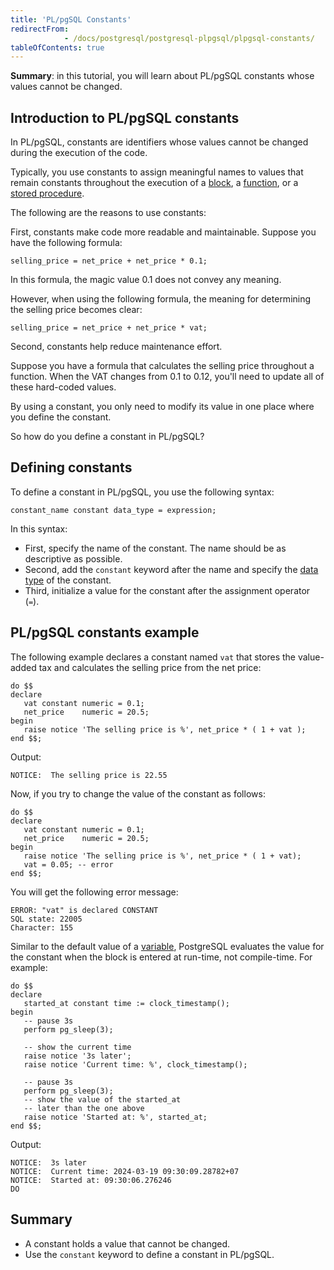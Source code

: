 ```yaml
---
title: 'PL/pgSQL Constants'
redirectFrom: 
            - /docs/postgresql/postgresql-plpgsql/plpgsql-constants/
tableOfContents: true
---
```


**Summary**: in this tutorial, you will learn about PL/pgSQL constants whose values cannot be changed.

## Introduction to PL/pgSQL constants

In PL/pgSQL, constants are identifiers whose values cannot be changed during the execution of the code.

Typically, you use constants to assign meaningful names to values that remain constants throughout the execution of a [block](https://www.postgresqltutorial.com/postgresql-plpgsql/plpgsql-block-structure/), a [function](https://www.postgresqltutorial.com/postgresql-functions/), or a [stored procedure](https://www.postgresqltutorial.com/postgresql-plpgsql/postgresql-create-procedure/).

The following are the reasons to use constants:

First, constants make code more readable and maintainable. Suppose you have the following formula:

```
selling_price = net_price + net_price * 0.1;
```

In this formula, the magic value 0.1 does not convey any meaning.

However, when using the following formula, the meaning for determining the selling price becomes clear:

```
selling_price = net_price + net_price * vat;
```

Second, constants help reduce maintenance effort.

Suppose you have a formula that calculates the selling price throughout a function. When the VAT changes from 0.1 to 0.12, you'll need to update all of these hard-coded values.

By using a constant, you only need to modify its value in one place where you define the constant.

So how do you define a constant in PL/pgSQL?

## Defining constants

To define a constant in PL/pgSQL, you use the following syntax:

```
constant_name constant data_type = expression;
```

In this syntax:

- First, specify the name of the constant. The name should be as descriptive as possible.
- Second, add the `constant` keyword after the name and specify the [data type](/docs/postgresql/postgresql-data-types) of the constant.
- Third, initialize a value for the constant after the assignment operator (`=`).

## PL/pgSQL constants example

The following example declares a constant named `vat` that stores the value-added tax and calculates the selling price from the net price:

```
do $$
declare
   vat constant numeric = 0.1;
   net_price    numeric = 20.5;
begin
   raise notice 'The selling price is %', net_price * ( 1 + vat );
end $$;
```

Output:

```
NOTICE:  The selling price is 22.55
```

Now, if you try to change the value of the constant as follows:

```
do $$
declare
   vat constant numeric = 0.1;
   net_price    numeric = 20.5;
begin
   raise notice 'The selling price is %', net_price * ( 1 + vat);
   vat = 0.05; -- error
end $$;
```

You will get the following error message:

```
ERROR: "vat" is declared CONSTANT
SQL state: 22005
Character: 155
```

Similar to the default value of a [variable](https://www.postgresqltutorial.com/postgresql-plpgsql/plpgsql-variables/), PostgreSQL evaluates the value for the constant when the block is entered at run-time, not compile-time. For example:

```
do $$
declare
   started_at constant time := clock_timestamp();
begin
   -- pause 3s
   perform pg_sleep(3);

   -- show the current time
   raise notice '3s later';
   raise notice 'Current time: %', clock_timestamp();

   -- pause 3s
   perform pg_sleep(3);
   -- show the value of the started_at
   -- later than the one above
   raise notice 'Started at: %', started_at;
end $$;
```

Output:

```
NOTICE:  3s later
NOTICE:  Current time: 2024-03-19 09:30:09.28782+07
NOTICE:  Started at: 09:30:06.276246
DO
```

## Summary

- A constant holds a value that cannot be changed.
- Use the `constant` keyword to define a constant in PL/pgSQL.
